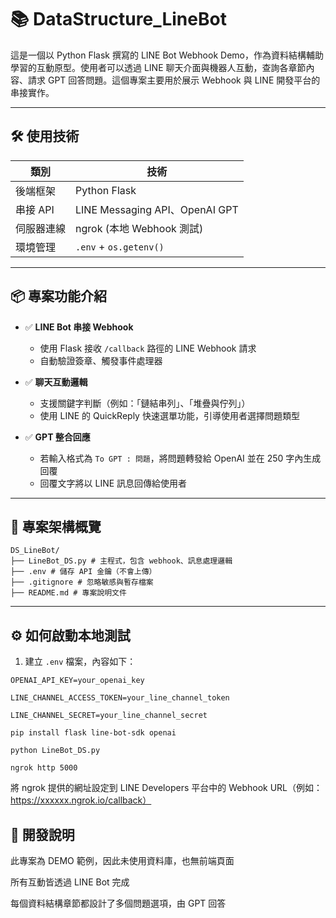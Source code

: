 # 📚 DataStructure_LineBot

這是一個以 Python Flask 撰寫的 LINE Bot Webhook Demo，作為資料結構輔助學習的互動原型。使用者可以透過 LINE 聊天介面與機器人互動，查詢各章節內容、請求 GPT 回答問題。這個專案主要用於展示 Webhook 與 LINE 開發平台的串接實作。

---

## 🛠 使用技術

| 類別       | 技術                     |
|------------|--------------------------|
| 後端框架   | Python Flask                    |
| 串接 API   | LINE Messaging API、OpenAI GPT |
| 伺服器連線 | ngrok (本地 Webhook 測試) |
| 環境管理   | `.env` + `os.getenv()`   |

---

## 📦 專案功能介紹

- ✅ **LINE Bot 串接 Webhook**
  - 使用 Flask 接收 `/callback` 路徑的 LINE Webhook 請求
  - 自動驗證簽章、觸發事件處理器

- ✅ **聊天互動邏輯**
  - 支援關鍵字判斷（例如：「鏈結串列」、「堆疊與佇列」）
  - 使用 LINE 的 QuickReply 快速選單功能，引導使用者選擇問題類型

- ✅ **GPT 整合回應**
  - 若輸入格式為 `To GPT : 問題`，將問題轉發給 OpenAI 並在 250 字內生成回覆
  - 回覆文字將以 LINE 訊息回傳給使用者

---

## 📂 專案架構概覽

```
DS_LineBot/
├── LineBot_DS.py # 主程式，包含 webhook、訊息處理邏輯
├── .env # 儲存 API 金鑰（不會上傳）
├── .gitignore # 忽略敏感與暫存檔案
├── README.md # 專案說明文件
```


---

## ⚙️ 如何啟動本地測試

1. 建立 `.env` 檔案，內容如下：

```env
OPENAI_API_KEY=your_openai_key

LINE_CHANNEL_ACCESS_TOKEN=your_line_channel_token

LINE_CHANNEL_SECRET=your_line_channel_secret

pip install flask line-bot-sdk openai

python LineBot_DS.py

ngrok http 5000
```

將 ngrok 提供的網址設定到 LINE Developers 平台中的 Webhook URL（例如：https://xxxxxx.ngrok.io/callback）

## 🚧 開發說明
此專案為 DEMO 範例，因此未使用資料庫，也無前端頁面

所有互動皆透過 LINE Bot 完成

每個資料結構章節都設計了多個問題選項，由 GPT 回答

